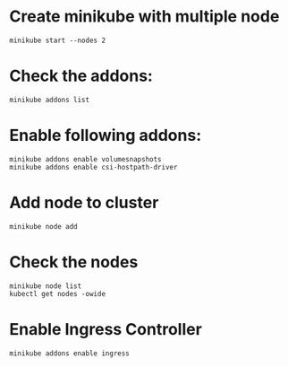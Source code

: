 #  Create minikube with multiple node
```
minikube start --nodes 2
```

# Check the addons:
```
minikube addons list
```
# Enable following addons:
```
minikube addons enable volumesnapshots
minikube addons enable csi-hostpath-driver
```

# Add node to cluster
```
minikube node add
```

# Check the nodes
```
minikube node list 
kubectl get nodes -owide
```

# Enable Ingress Controller
```
minikube addons enable ingress
```
